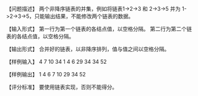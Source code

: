 
【问题描述】
 两个非降序链表的并集，例如将链表1->2->3 和 2->3->5 并为 1->2->3->5，只能输出结果，不能修改两个链表的数据。

【输入形式】
 第一行为第一个链表的各结点值，以空格分隔。
 第二行为第二个链表的各结点值，以空格分隔。

【输出形式】
 合并好的链表，以非降序排列，值与值之间以空格分隔。

【样例输入】
4 7 10 34
1 4 6 29 34 34 52

【样例输出】
1 4 6 7 10 29 34 52

【评分标准】
 要使用链表实现，否则不能得分。
